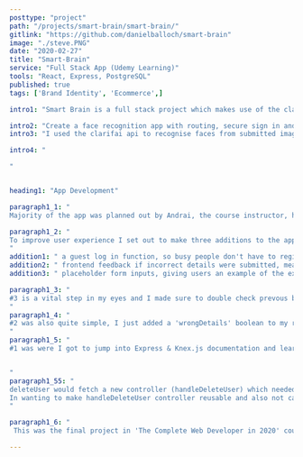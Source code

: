 ```yaml
---
posttype: "project"
path: "/projects/smart-brain/smart-brain/"
gitlink: "https://github.com/danielballoch/smart-brain"
image: "./steve.PNG"
date: "2020-02-27"
title: "Smart-Brain"
service: "Full Stack App (Udemy Learning)"
tools: "React, Express, PostgreSQL"
published: true
tags: ['Brand Identity', 'Ecommerce',]

intro1: "Smart Brain is a full stack project which makes use of the clarifai api for face recognition. "

intro2: "Create a face recognition app with routing, secure sign in and register capabilitys and a functional database as the final challenge in 'The Complete Web Developer in 2020'."
intro3: "I used the clarifai api to recognise faces from submitted images, set up a database with Express, PostgreSQL and Knex.js. Passwords were hashed and kept secure using bcrypt and the server and front end app were deployed on Heroku (versions managed on github)." 

intro4: "

"


heading1: "App Development"

paragraph1_1: "
Majority of the app was planned out by Andrai, the course instructor, however I made sure to style the app myself, make it mobile friendly, and add a few features to improve UX, so the life of whoever views this is a little easier and to show I actually learned the tools used."

paragraph1_2: "
To improve user experience I set out to make three additions to the app:     
"
addition1: " a guest log in function, so busy people don't have to register."
addition2: " frontend feedback if incorrect details were submitted, meaning users actually know whats happend."
addition3: " placeholder form inputs, giving users an example of the expected content."

paragraph1_3: "
#3 is a vital step in my eyes and I made sure to double check prevous best practise form guides to make sure this was the right move. Once satisfied the addition of html was simple.  
"
paragraph1_4: "
#2 was also quite simple, I just added a 'wrongDetails' boolean to my register and signin components' state, then in my 'onLogReg' (a function I refactored as similar code was used in both components) scripts else statment, after checking if data is valid, 'wrongDetails' state is updated with a callback function. Then in the form I use this state as a display toggle for the relevant error message (relevant as in signin/register, all same page responses are kept identical for security reasons). 
"
paragraph1_5: "
#1 was were I got to jump into Express & Knex.js documentation and learn some new code. I added a prop, guest, to the register function and if passed in and equal to 'guest' then a static login would be used. Simple enough, however I also wanted to make sure that if my database was cleared a guest profile was recreated so my app didn't break. My solution was creating the function 'createGuest' which would fetch the signin route, using static guest content for the body, and check if the guest account was already created. If so, just log the user in. Otherwise, I would need to call a new function, deleteUser, then the 'onLogReg' register function which would create the account. 


"
paragraph1_55: "
deleteUser would fetch a new controller (handleDeleteUser) which needed to be created from the /delete route. 
In wanting to make handleDeleteUser controller reusable and also not cause any security errors, I opted to to check if the password matched the supplied password and only let users who knew their password delete their account. So I added the pasword check with bcrypt, then overide it if the passed in email was 'guest@gmail.com'. Since we used 'transactions' to keep the database consistent even with any errors when registering, I knew this needed to be applied here also in deleting data. Some code could be reused as the newly created 'handleDeleteUser' would basically be a combination of the sign up and register controllers, checking user data and then instead of registering, deleting the matching data with a similar use of transactions and the simple Knex.js function .del(). 
"

paragraph1_6: "
 This was the final project in 'The Complete Web Developer in 2020' course and I ended up learning a ton, as well as adding to the project making it my own. After completing the project, as usual, I found it hard not to add more, however I'm sticking to my trello timeline and will save my excitment for the next project I'll be creating with these new learned skills."

---
```





